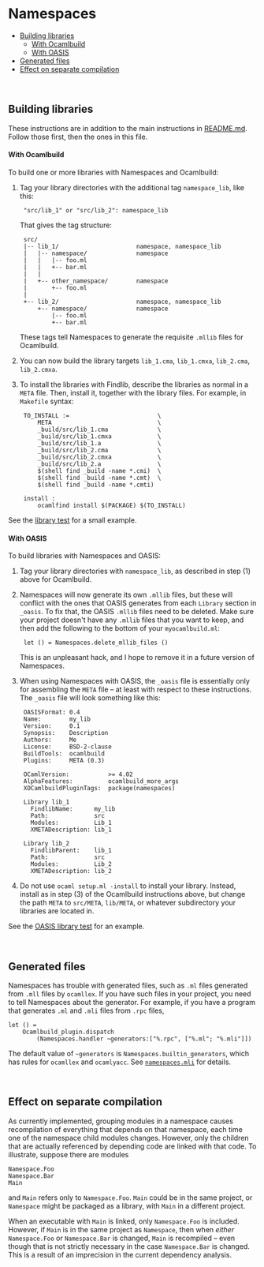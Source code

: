 # Namespaces

- [Building libraries](#Libraries)
  - [With Ocamlbuild](#LibrariesOcamlbuild)
  - [With OASIS](#LibrariesOASIS)
- [Generated files](#Generated)
- [Effect on separate compilation](#SeparateCompilation)



<br>

<a id="Libraries"></a>
## Building libraries

These instructions are in addition to the main instructions in
[README.md][readme-instructions]. Follow those first, then the ones in this
file.

[readme-instructions]: https://github.com/aantron/namespaces#instructions

<a id="LibrariesOcamlbuild"></a>
#### With Ocamlbuild

To build one or more libraries with Namespaces and Ocamlbuild:

1. Tag your library directories with the additional tag `namespace_lib`, like
   this:

        "src/lib_1" or "src/lib_2": namespace_lib

   That gives the tag structure:

        src/
        |-- lib_1/                      namespace, namespace_lib
        |   |-- namespace/              namespace
        |   |   |-- foo.ml
        |   |   +-- bar.ml
        |   |
        |   +-- other_namespace/        namespace
        |       +-- foo.ml
        |
        +-- lib_2/                      namespace, namespace_lib
            +-- namespace/              namespace
                |-- foo.ml
                +-- bar.ml

   These tags tell Namespaces to generate the requisite `.mllib` files for
   Ocamlbuild.

2. You can now build the library targets `lib_1.cma`, `lib_1.cmxa`, `lib_2.cma`,
   `lib_2.cmxa`.

3. To install the libraries with Findlib, describe the libraries as normal in a
   `META` file. Then, install it, together with the library files. For example,
   in `Makefile` syntax:

        TO_INSTALL :=                         \
            META                              \
            _build/src/lib_1.cma              \
            _build/src/lib_1.cmxa             \
            _build/src/lib_1.a                \
            _build/src/lib_2.cma              \
            _build/src/lib_2.cmxa             \
            _build/src/lib_2.a                \
            $(shell find _build -name *.cmi)  \
            $(shell find _build -name *.cmt)  \
            $(shell find _build -name *.cmti)

        install :
            ocamlfind install $(PACKAGE) $(TO_INSTALL)

See the [library test][libtest] for a small example.

[libtest]: https://github.com/aantron/namespaces/tree/master/test/3-library

<a id="LibrariesOASIS"></a>
#### With OASIS

To build libraries with Namespaces and OASIS:

1. Tag your library directories with `namespace_lib`, as described in step (1)
   above for Ocamlbuild.

2. Namespaces will now generate its own `.mllib` files, but these will conflict
   with the ones that OASIS generates from each `Library` section in `_oasis`.
   To fix that, the OASIS `.mllib` files need to be deleted. Make sure your
   project doesn't have any `.mllib` files that you want to keep, and then add
   the following to the bottom of your `myocamlbuild.ml`:

        let () = Namespaces.delete_mllib_files ()

   This is an unpleasant hack, and I hope to remove it in a future version of
   Namespaces.

3. When using Namespaces with OASIS, the `_oasis` file is essentially only for
   assembling the `META` file – at least with respect to these instructions. The
   `_oasis` file will look something like this:

        OASISFormat: 0.4
        Name:        my_lib
        Version:     0.1
        Synopsis:    Description
        Authors:     Me
        License:     BSD-2-clause
        BuildTools:  ocamlbuild
        Plugins:     META (0.3)

        OCamlVersion:           >= 4.02
        AlphaFeatures:          ocamlbuild_more_args
        XOCamlbuildPluginTags:  package(namespaces)

        Library lib_1
          FindlibName:      my_lib
          Path:             src
          Modules:          Lib_1
          XMETADescription: lib_1

        Library lib_2
          FindlibParent:    lib_1
          Path:             src
          Modules:          Lib_2
          XMETADescription: lib_2

4. Do not use `ocaml setup.ml -install` to install your library. Instead,
   install as in step (3) of the Ocamlbuild instructions above, but change the
   path `META` to `src/META`, `lib/META`, or whatever subdirectory your
   libraries are located in.

See the [OASIS library test][oasis-libtest] for an example.

[oasis-libtest]: https://github.com/aantron/namespaces/tree/master/test/4-oasis-library



<br>

<a id="Generated"></a>
## Generated files

Namespaces has trouble with generated files, such as `.ml` files generated from
`.mll` files by `ocamllex`. If you have such files in your project, you need to
tell Namespaces about the generator. For example, if you have a program that
generates `.ml` and `.mli` files from `.rpc` files,

    let () =
        Ocamlbuild_plugin.dispatch
            (Namespaces.handler ~generators:["%.rpc", ["%.ml"; "%.mli"]])

The default value of `~generators` is `Namespaces.builtin_generators`, which has
rules for `ocamllex` and `ocamlyacc`. See [`namespaces.mli`][mli] for details.

[mli]: https://github.com/aantron/namespaces/blob/master/src/namespaces.mli#L37



<br>

<a id="SeparateCompilation"></a>
## Effect on separate compilation

As currently implemented, grouping modules in a namespace causes recompilation
of everything that depends on that namespace, each time one of the namespace
child modules changes. However, only the children that are actually referenced
by depending code are linked with that code. To illustrate, suppose there are
modules

```
Namespace.Foo
Namespace.Bar
Main
```

and `Main` refers only to `Namespace.Foo`. `Main` could be in the same project,
or `Namespace` might be packaged as a library, with `Main` in a different
project.

When an executable with `Main` is linked, only `Namespace.Foo` is included.
However, if `Main` is in the same project as `Namespace`, then when *either*
`Namespace.Foo` or `Namespace.Bar` is changed, `Main` is recompiled – even
though that is not strictly necessary in the case `Namespace.Bar` is changed.
This is a result of an imprecision in the current dependency analysis.
